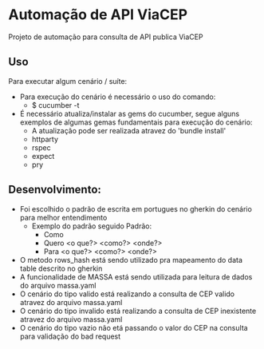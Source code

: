 # Automação de API ViaCEP
Projeto de automação para consulta de API publica ViaCEP

## Uso

Para executar algum cenário / suíte:
- Para execução do cenário é necessário o uso do comando:
  - $ cucumber -t <TAG>
- É necessário atualiza/instalar as gems do cucumber, segue alguns exemplos de algumas gemas fundamentais para execução do cenário:
  - A atualização pode ser realizada atravez do 'bundle install'
  - httparty
  - rspec
  - expect
  - pry

## Desenvolvimento:

- Foi escolhido o padrão de escrita em portugues no gherkin do cenário para melhor entendimento
  - Exemplo do padrão seguido Padrão:
    - Como <ator>
    - Quero <verbo no infinitivo> <o que?> <como?> <onde?>
    - Para <verbo no infinitivo> <o que?> <como?> <onde?>
- O metodo rows_hash está sendo utilizado pra mapeamento do data table descrito no gherkin
- A funcionalidade de MASSA está sendo utilizada para leitura de dados do arquivo massa.yaml
- O cenário do tipo valido está realizando a consulta de CEP valido atravez do arquivo massa.yaml
- O cenário do tipo invalido está realizando a consulta de CEP inexistente atravez do arquivo massa.yaml
- O cenário do tipo vazio não etá passando o valor do CEP na consulta para validação do bad request
